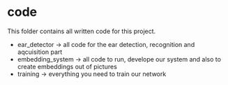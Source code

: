 # code
This folder contains all written code for this project.
- ear_detector -> all code for the ear detection, recognition and aqcuisition part
- embedding_system -> all code to run, develope our system and also to create embeddings out of pictures
- training -> everything you need to train our network
